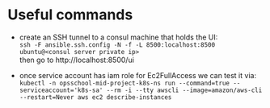 # Useful commands
- create an SSH tunnel to a consul machine that holds the UI:</br>
`ssh -F ansible.ssh.config -N -f -L 8500:localhost:8500 ubuntu@<consul server private ip>` 
</br>then go to http://localhost:8500/ui

- once service account has iam role for Ec2FullAccess we can test it via:
`kubectl -n opsschool-mid-project-k8s-ns run --command=true --serviceaccount='k8s-sa' --rm -i --tty awscli --image=amazon/aws-cli --restart=Never aws ec2 describe-instances`
